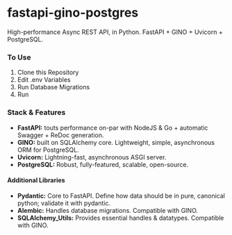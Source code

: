# fastapi-gino-postgres
High-performance Async REST API, in Python. FastAPI + GINO + Uvicorn + PostgreSQL.

### To Use
1. Clone this Repository
2. Edit .env Variables
3. Run Database Migrations
4. Run

### Stack & Features
* **FastAPI:** touts performance on-par with NodeJS & Go + automatic Swagger + ReDoc generation. 
* **GINO:** built on SQLAlchemy core. Lightweight, simple, asynchronous ORM for PostgreSQL.
* **Uvicorn:** Lightning-fast, asynchronous ASGI server.
* **PostgreSQL:** Robust, fully-featured, scalable, open-source.

#### Additional Libraries
* **Pydantic:** Core to FastAPI. Define how data should be in pure, canonical python; validate it with pydantic. 
* **Alembic:** Handles database migrations. Compatible with GINO.
* **SQLAlchemy_Utils:** Provides essential handles & datatypes. Compatible with GINO.
